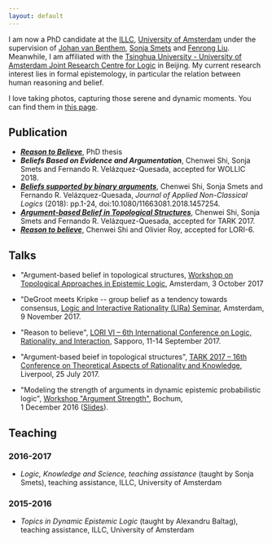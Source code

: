 ```yaml
---
layout: default
---
```


I am now a PhD candidate at the [ILLC](http://www.illc.uva.nl/), [University of Amsterdam](http://www.uva.nl/en/home/) under the supervision of [Johan van Benthem](https://staff.fnwi.uva.nl/j.vanbenthem/), [Sonja Smets](http://sonja.tiddlyspot.com/#HOME) and [Fenrong Liu](http://www.fenrong.net/). Meanwhile, I am affiliated with the [Tsinghua University - University of Amsterdam Joint Research Centre for Logic](http://tsinghualogic.net/JRC/) in Beijing. My current research interest lies in formal epistemology, in particular the relation between human reasoning and belief.

I love taking photos, capturing those serene and dynamic moments. You can find them in [this page](https://chenweishi.smugmug.com/).

## Publication

*   [**_Reason to Believe_**](https://1drv.ms/b/s!AjGu4GHCs1Jcp98Gj925XsdiK-pypg), PhD thesis
*   **_Beliefs Based on Evidence and Argumentation_**, Chenwei Shi, Sonja Smets and Fernando R. Velázquez-Quesada, accepted for WOLLIC 2018.
*   [**_Beliefs supported by binary arguments_**](https://www.tandfonline.com/doi/abs/10.1080/11663081.2018.1457254), Chenwei Shi, Sonja Smets and Fernando R. Velázquez-Quesada, _Journal of Applied Non-Classical Logics_ (2018): pp.1-24, doi:10.1080/11663081.2018.1457254.
*   [**_Argument-based Belief in Topological Structures_**](https://arxiv.org/abs/1707.08762), Chenwei Shi, Sonja Smets and Fernando R. Velázquez-Quesada, accepted for TARK 2017.
*   [**_Reason to believe_**](https://link.springer.com/chapter/10.1007%2F978-3-662-55665-8_51), Chenwei Shi and Olivier Roy, accepted for LORI-6.

## Talks

* "Argument-based belief in topological structures, [Workshop on Topological Approaches in Epistemic Logic](https:/sites.google.com/site/topologyandepistemiclogic/home), Amsterdam, 3 October 2017

* "DeGroot meets Kripke -- group belief as a tendency towards consensus, [Logic and Interactive Rationality (LIRa) Seminar](https://projects.illc.uva.nl/lgc/seminar/), Amsterdam, 9 November 2017.

* "Reason to believe", [LORI VI – 6th International Conference on Logic, Rationality, and Interaction](http://golori.org/lori2017/), Sapporo, 11-14 September 2017.

* "Argument-based beief in topological structures", [TARK 2017 – 16th Conference on Theoretical Aspects of Rationality and Knowledge](http://tark17.csc.liv.ac.uk/), Liverpool, 25 July 2017.

* "Modeling the strength of arguments in dynamic epistemic probabilistic logic", [Workshop "Argument Strength"](http://homepages.ruhr-uni-bochum.de/defeasible-reasoning/Argument-Strength-2016.html), Bochum,  
1 December 2016 ([Slides](https://1drv.ms/b/s!AjGu4GHCs1Jcp81npTyxaAIibgV8jA)).

## Teaching

### 2016-2017

* *Logic, Knowledge and Science, teaching assistance* (taught by Sonja Smets), teaching assistance, ILLC, University of Amsterdam

### 2015-2016

* *Topics in Dynamic Epistemic Logic* (taught by Alexandru Baltag), teaching assistance, ILLC, University of Amsterdam
